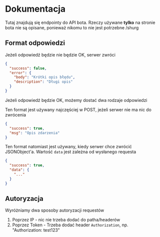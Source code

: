 # Dokumentacja
Tutaj znajdują się endpointy do API bota. Rzeczy używane **tylko** na stronie bota nie są opisane, ponieważ nikomu to nie jest potrzebne /shurg

## Format odpowiedzi
Jeżeli odpowiedź będzie nie będzie OK, serwer zwróci
```json
{
  "success": false,
  "error": {
    "body": "Krótki opis błędu",
    "description": "Długi opis"
  }
}
```

Jeżeli odpowiedź będzie OK, możemy dostać dwa rodzaje odpowiedzi

Ten format jest używany najczęściej w POST, jeżeli serwer nie ma nic do zwrócenia
```json
{
  "success": true,
  "msg": "Opis zdarzenia"
}
```

Ten format natomiast jest używany, kiedy serwer chce zwrócić JSONObject'a.
Wartość `data` jest zależna od wysłanego requesta
```json
{
  "success": true,
  "data": {
    "..."
  }
}
```

## Autoryzacja
Wyróżniamy dwa sposoby autoryzacji requestów

1. Poprzez IP - nic nie trzeba dodać do patha/headerów
2. Poprzez Token - Trzeba dodać header `Authorization`, np. "Authorization: test123"